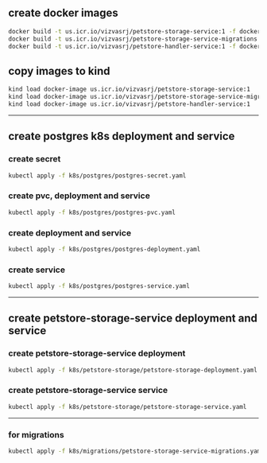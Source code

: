 ## create docker images
```bash
docker build -t us.icr.io/vizvasrj/petstore-storage-service:1 -f dockerfile/Dockerfile.petstore-storage-service .
docker build -t us.icr.io/vizvasrj/petstore-storage-service-migrations:1 -f dockerfile/Dockerfile.petstore-storage-service-migrations .
docker build -t us.icr.io/vizvasrj/petstore-handler-service:1 -f dockerfile/Dockerfile.petstore-handler-service .
```

## copy images to kind
```bash
kind load docker-image us.icr.io/vizvasrj/petstore-storage-service:1
kind load docker-image us.icr.io/vizvasrj/petstore-storage-service-migrations:1
kind load docker-image us.icr.io/vizvasrj/petstore-handler-service:1
```

---

## create postgres k8s deployment and service
### create secret
```bash
kubectl apply -f k8s/postgres/postgres-secret.yaml
```
### create pvc, deployment and service
```bash
kubectl apply -f k8s/postgres/postgres-pvc.yaml
```
### create deployment and service
```bash
kubectl apply -f k8s/postgres/postgres-deployment.yaml
```

### create service
```bash
kubectl apply -f k8s/postgres/postgres-service.yaml
```
---
## create petstore-storage-service deployment and service

### create petstore-storage-service deployment
```bash
kubectl apply -f k8s/petstore-storage/petstore-storage-deployment.yaml
```

### create petstore-storage-service service
```bash
kubectl apply -f k8s/petstore-storage/petstore-storage-service.yaml
```
---
### for migrations
```bash
kubectl apply -f k8s/migrations/petstore-storage-service-migrations.yaml
```


